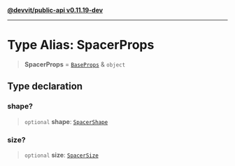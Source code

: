 [**@devvit/public-api v0.11.19-dev**](../../../../../../README.md)

---

# Type Alias: SpacerProps

> **SpacerProps** = [`BaseProps`](BaseProps.md) & `object`

## Type declaration

### shape?

> `optional` **shape**: [`SpacerShape`](SpacerShape.md)

### size?

> `optional` **size**: [`SpacerSize`](SpacerSize.md)
